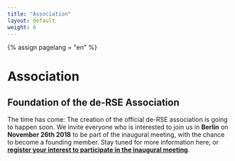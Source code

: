 ```yaml
---
title: "Association"
layout: default
weight: 6
---
```

<!-- Set variable "lang" to reflect page language -->
{% assign pagelang = "en" %}

# Association

## Foundation of the de-RSE Association

The time has come: The creation of the official de-RSE association is going to
happen soon. We invite everyone who is interested to join us in **Berlin** on **November 26th 2018** to be part
of the inaugural meeting, with the chance to become a founding member.
Stay tuned for more information here, or **[register your interest to participate in the inaugural meeting](http://nuest.staff.ifgi.de/survey/index.php/452847?lang=de-informal)**.